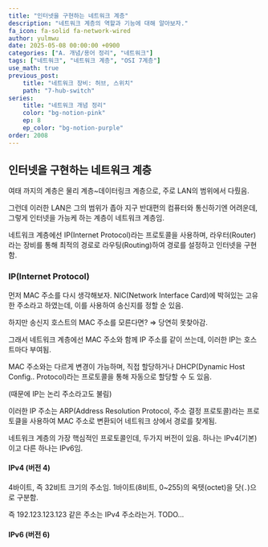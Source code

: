 ```yaml
---
title: "인터넷을 구현하는 네트워크 계층"
description: "네트워크 계층의 역할과 기능에 대해 알아보자."
fa_icon: fa-solid fa-network-wired
author: yulmwu
date: 2025-05-08 00:00:00 +0900
categories: ["A. 개념/용어 정리", "네트워크"]
tags: ["네트워크", "네트워크 계층", "OSI 7계층"]
use_math: true
previous_post: 
    title: "네트워크 장비: 허브, 스위치"
    path: "7-hub-switch"
series: 
    title: "네트워크 개념 정리"
    color: "bg-notion-pink"
    ep: 8
    ep_color: "bg-notion-purple"
order: 2008
---
```


## 인터넷을 구현하는 네트워크 계층

여태 까지의 계층은 물리 계층~데이터링크 계층으로, 주로 LAN의 범위에서 다뤘음.

그런데 이러한 LAN은 그의 범위가 좁아 지구 반대편의 컴퓨터와 통신하기엔 어려운데, 그렇게 인터넷을 가능케 하는 계층이 네트워크 계층임.

네트워크 계층에선 IP(Internet Protocol)라는 프로토콜을 사용하며, 라우터(Router)라는 장비를 통해 최적의 경로로 라우팅(Routing)하여 경로를 설정하고 인터넷을 구현함.

### IP(Internet Protocol)

먼저 MAC 주소를 다시 생각해보자. NIC(Network Interface Card)에 박혀있는 고유한 주소라고 하였는데, 이를 사용하여 송신지를 정할 순 있음.

하지만 송신지 호스트의 MAC 주소를 모른다면? ⇒ 당연히 못찾아감.

그래서 네트워크 계층에선 MAC 주소와 함께 IP 주소를 같이 쓰는데, 이러한 IP는 호스트마다 부여됨.

MAC 주소와는 다르게 변경이 가능하며, 직접 할당하거나 DHCP(Dynamic Host Config.. Protocol)라는 프로토콜을 통해 자동으로 할당할 수 도 있음.

(때문에 IP는 논리 주소라고도 불림)

이러한 IP 주소는 ARP(Address Resolution Protocol, 주소 결정 프로토콜)라는 프로토클을 사용하여 MAC 주소로 변환되어 네트워크 상에서 경로를 찾게됨.

네트워크 계층의 가장 핵심적인 프로토콜인데, 두가지 버전이 있음. 하나는 IPv4(기본)이고 다른 하나는 IPv6임.

#### IPv4 (버전 4)

4바이트, 즉 32비트 크기의 주소임. 1바이트(8비트, 0~255)의 옥텟(octet)을 닷(`.`)으로 구분함.

즉 192.123.123.123 같은 주소는 IPv4 주소라는거. TODO…

#### IPv6 (버전 6)
